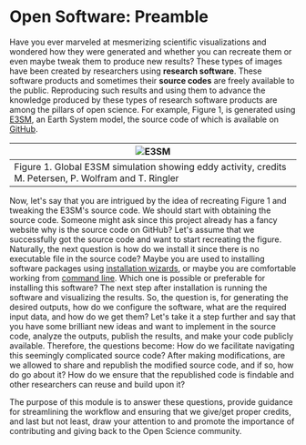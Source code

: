 # Open Software: Preamble

Have you ever marveled at mesmerizing scientific visualizations and wondered how they were generated and whether you can recreate them or even maybe tweak them to produce new results? These types of images have been created by researchers using **research software**. These software products and sometimes their **source codes** are freely available to the public. Reproducing such results and using them to advance the knowledge produced by these types of research software products are among the pillars of open science. For example, Figure 1, is generated using [E3SM](https://e3sm.org/), an Earth System model, the source code of which is available on [GitHub](https://github.com/E3SM-Project/E3SM).

|![E3SM](https://i.imgur.com/zIdfW3i.jpg)|
|--|
|Figure 1. Global E3SM simulation showing eddy activity, credits M. Petersen, P. Wolfram and T. Ringler|

Now, let's say that you are intrigued by the idea of recreating Figure 1 and tweaking the E3SM's source code. We should start with obtaining the source code. Someone might ask since this project already has a fancy website why is the source code on GitHub? Let's assume that we successfully got the source code and want to start recreating the figure. Naturally, the next question is how do we install it since there is no executable file in the source code? Maybe you are used to installing software packages using [installation wizards](https://en.wikipedia.org/wiki/Wizard_(software)), or maybe you are comfortable working from [command line](https://en.wikipedia.org/wiki/Command-line_interface). Which one is possible or preferable for installing this software? The next step after installation is running the software and visualizing the results. So, the question is, for generating the desired outputs, how do we configure the software, what are the required input data, and how do we get them? Let's take it a step further and say that you have some brilliant new ideas and want to implement in the source code, analyze the outputs, publish the results, and make your code publicly available. Therefore, the questions become: How do we facilitate navigating this seemingly complicated source code? After making modifications, are we allowed to share and republish the modified source code, and if so, how do go about it? How do we ensure that the republished code is findable and other researchers can reuse and build upon it?

The purpose of this module is to answer these questions, provide guidance for streamlining the workflow and ensuring that we give/get proper credits, and last but not least, draw your attention to and promote the importance of contributing and giving back to the Open Science community.
